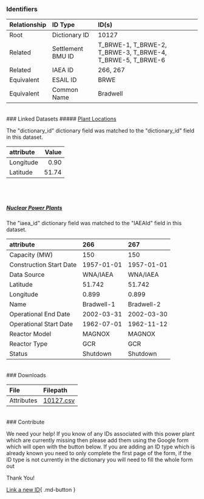 ### Identifiers

| Relationship   | ID Type           | ID(s)                                                      |
|:---------------|:------------------|:-----------------------------------------------------------|
| Root           | Dictionary ID     | 10127                                                      |
| Related        | Settlement BMU ID | T_BRWE-1, T_BRWE-2, T_BRWE-3, T_BRWE-4, T_BRWE-5, T_BRWE-6 |
| Related        | IAEA ID           | 266, 267                                                   |
| Equivalent     | ESAIL ID          | BRWE                                                       |
| Equivalent     | Common Name       | Bradwell                                                   |

<br>
### Linked Datasets
##### <a href="https://osuked.github.io/Power-Station-Dictionary/datasets/plant-locations">Plant Locations</a>



The "dictionary_id" dictionary field was matched to the "dictionary_id" field in this dataset.

| attribute   |   Value |
|:------------|--------:|
| Longitude   |    0.90 |
| Latitude    |   51.74 |

<br><br>
##### <a href="https://osuked.github.io/Power-Station-Dictionary/datasets/nuclear-power-plants">Nuclear Power Plants</a>



The "iaea_id" dictionary field was matched to the "IAEAId" field in this dataset.

| attribute               | 266        | 267        |
|:------------------------|:-----------|:-----------|
| Capacity (MW)           | 150        | 150        |
| Construction Start Date | 1957-01-01 | 1957-01-01 |
| Data Source             | WNA/IAEA   | WNA/IAEA   |
| Latitude                | 51.742     | 51.742     |
| Longitude               | 0.899      | 0.899      |
| Name                    | Bradwell-1 | Bradwell-2 |
| Operational End Date    | 2002-03-31 | 2002-03-30 |
| Operational Start Date  | 1962-07-01 | 1962-11-12 |
| Reactor Model           | MAGNOX     | MAGNOX     |
| Reactor Type            | GCR        | GCR        |
| Status                  | Shutdown   | Shutdown   |


<br>
### Downloads


| File       | Filepath                                                                              |
|:-----------|:--------------------------------------------------------------------------------------|
| Attributes | [10127.csv](https://osuked.github.io/Power-Station-Dictionary/object_attrs/10127.csv) |


<br>
### Contribute

We need your help! If you know of any IDs associated with this power plant which are currently missing then please add them using the Google form which will open with the button below. If you are adding an ID type which is already known you need to only complete the first page of the form, if the ID type is not currently in the dictionary you will need to fill the whole form out

Thank You!

[Link a new ID](https://docs.google.com/forms/d/e/1FAIpQLSc5jRsQ7NgiLLXbwo9PUdwTQyuqbRwThltG56-o6NVSe7E_nw/viewform?usp=pp_url&entry.251912331=10127){ .md-button }